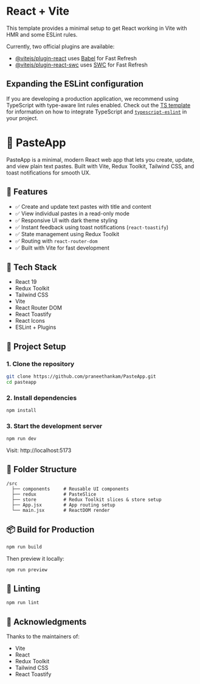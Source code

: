 # React + Vite

This template provides a minimal setup to get React working in Vite with HMR and some ESLint rules.

Currently, two official plugins are available:

- [@vitejs/plugin-react](https://github.com/vitejs/vite-plugin-react/blob/main/packages/plugin-react) uses [Babel](https://babeljs.io/) for Fast Refresh
- [@vitejs/plugin-react-swc](https://github.com/vitejs/vite-plugin-react/blob/main/packages/plugin-react-swc) uses [SWC](https://swc.rs/) for Fast Refresh

## Expanding the ESLint configuration

If you are developing a production application, we recommend using TypeScript with type-aware lint rules enabled. Check out the [TS template](https://github.com/vitejs/vite/tree/main/packages/create-vite/template-react-ts) for information on how to integrate TypeScript and [`typescript-eslint`](https://typescript-eslint.io) in your project.
# 📝 PasteApp

PasteApp is a minimal, modern React web app that lets you create, update, and view plain text pastes. Built with Vite, Redux Toolkit, Tailwind CSS, and toast notifications for smooth UX.

## 🚀 Features

- ✅ Create and update text pastes with title and content  
- ✅ View individual pastes in a read-only mode  
- ✅ Responsive UI with dark theme styling  
- ✅ Instant feedback using toast notifications (`react-toastify`)  
- ✅ State management using Redux Toolkit  
- ✅ Routing with `react-router-dom`  
- ✅ Built with Vite for fast development


## 🧱 Tech Stack

- React 19  
- Redux Toolkit  
- Tailwind CSS  
- Vite  
- React Router DOM  
- React Toastify  
- React Icons  
- ESLint + Plugins

## 🔧 Project Setup

### 1. Clone the repository

```bash
git clone https://github.com/praneethankam/PasteApp.git
cd pasteapp
```

### 2. Install dependencies

```bash
npm install
```

### 3. Start the development server

```bash
npm run dev
```

Visit: http://localhost:5173

## 📁 Folder Structure

```
/src
  ├── components     # Reusable UI components
  ├── redux          # PasteSlice
  ├── store          # Redux Toolkit slices & store setup
  ├── App.jsx        # App routing setup
  └── main.jsx       # ReactDOM render
```

## 📦 Build for Production

```bash
npm run build
```

Then preview it locally:

```bash
npm run preview
```

## 🧪 Linting

```bash
npm run lint
```

## 🙌 Acknowledgments

Thanks to the maintainers of:

- Vite  
- React  
- Redux Toolkit  
- Tailwind CSS  
- React Toastify


